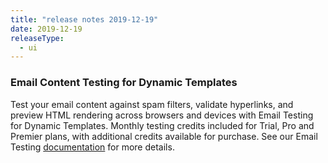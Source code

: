 ```yaml
---
title: "release notes 2019-12-19"
date: 2019-12-19
releaseType:
  - ui
---
```


### Email Content Testing for Dynamic Templates

Test your email content against spam filters, validate hyperlinks, and preview HTML rendering across browsers and devices with Email Testing for Dynamic Templates. Monthly testing credits included for Trial, Pro and Premier plans, with additional credits available for purchase. See our Email Testing [documentation]({{root_url}}/ui/sending-email/email-testing/) for more details. 
